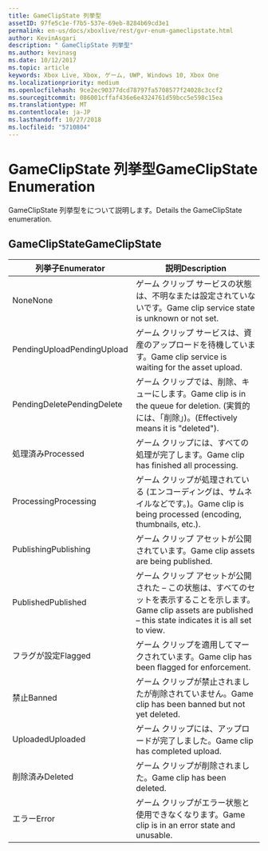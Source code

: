 ```yaml
---
title: GameClipState 列挙型
assetID: 97fe5c1e-f7b5-537e-69eb-8284b69cd3e1
permalink: en-us/docs/xboxlive/rest/gvr-enum-gameclipstate.html
author: KevinAsgari
description: " GameClipState 列挙型"
ms.author: kevinasg
ms.date: 10/12/2017
ms.topic: article
keywords: Xbox Live, Xbox, ゲーム, UWP, Windows 10, Xbox One
ms.localizationpriority: medium
ms.openlocfilehash: 9ce2ec90377dcd78797fa5708577f24028c3ccf2
ms.sourcegitcommit: 086001cffaf436e6e4324761d59bcc5e598c15ea
ms.translationtype: MT
ms.contentlocale: ja-JP
ms.lasthandoff: 10/27/2018
ms.locfileid: "5710804"
---
```

# <a name="gameclipstate-enumeration"></a><span data-ttu-id="a686e-104">GameClipState 列挙型</span><span class="sxs-lookup"><span data-stu-id="a686e-104">GameClipState Enumeration</span></span>
<span data-ttu-id="a686e-105">GameClipState 列挙型をについて説明します。</span><span class="sxs-lookup"><span data-stu-id="a686e-105">Details the GameClipState enumeration.</span></span> 
<a id="ID4ET"></a>

 
## <a name="gameclipstate"></a><span data-ttu-id="a686e-106">GameClipState</span><span class="sxs-lookup"><span data-stu-id="a686e-106">GameClipState</span></span>
 
| <b><span data-ttu-id="a686e-107">列挙子</span><span class="sxs-lookup"><span data-stu-id="a686e-107">Enumerator</span></span></b>| <b><span data-ttu-id="a686e-108">説明</span><span class="sxs-lookup"><span data-stu-id="a686e-108">Description</span></span></b>| 
| --- | --- | 
| <span data-ttu-id="a686e-109">None</span><span class="sxs-lookup"><span data-stu-id="a686e-109">None</span></span> | <span data-ttu-id="a686e-110">ゲーム クリップ サービスの状態は、不明なまたは設定されていないです。</span><span class="sxs-lookup"><span data-stu-id="a686e-110">Game clip service state is unknown or not set.</span></span>| 
| <span data-ttu-id="a686e-111">PendingUpload</span><span class="sxs-lookup"><span data-stu-id="a686e-111">PendingUpload</span></span> | <span data-ttu-id="a686e-112">ゲーム クリップ サービスは、資産のアップロードを待機しています。</span><span class="sxs-lookup"><span data-stu-id="a686e-112">Game clip service is waiting for the asset upload.</span></span>| 
| <span data-ttu-id="a686e-113">PendingDelete</span><span class="sxs-lookup"><span data-stu-id="a686e-113">PendingDelete</span></span> | <span data-ttu-id="a686e-114">ゲーム クリップでは、削除、キューにします。</span><span class="sxs-lookup"><span data-stu-id="a686e-114">Game clip is in the queue for deletion.</span></span> <span data-ttu-id="a686e-115">(実質的には、「削除」)。</span><span class="sxs-lookup"><span data-stu-id="a686e-115">(Effectively means it is "deleted").</span></span>| 
| <span data-ttu-id="a686e-116">処理済み</span><span class="sxs-lookup"><span data-stu-id="a686e-116">Processed</span></span> | <span data-ttu-id="a686e-117">ゲーム クリップには、すべての処理が完了します。</span><span class="sxs-lookup"><span data-stu-id="a686e-117">Game clip has finished all processing.</span></span>| 
| <span data-ttu-id="a686e-118">Processing</span><span class="sxs-lookup"><span data-stu-id="a686e-118">Processing</span></span>| <span data-ttu-id="a686e-119">ゲーム クリップが処理されている (エンコーディングは、サムネイルなどです。)。</span><span class="sxs-lookup"><span data-stu-id="a686e-119">Game clip is being processed (encoding, thumbnails, etc.).</span></span>| 
| <span data-ttu-id="a686e-120">Publishing</span><span class="sxs-lookup"><span data-stu-id="a686e-120">Publishing</span></span>| <span data-ttu-id="a686e-121">ゲーム クリップ アセットが公開されています。</span><span class="sxs-lookup"><span data-stu-id="a686e-121">Game clip assets are being published.</span></span>| 
| <span data-ttu-id="a686e-122">Published</span><span class="sxs-lookup"><span data-stu-id="a686e-122">Published</span></span>| <span data-ttu-id="a686e-123">ゲーム クリップ アセットが公開された – この状態は、すべてのセットを表示することを示します。</span><span class="sxs-lookup"><span data-stu-id="a686e-123">Game clip assets are published – this state indicates it is all set to view.</span></span>| 
| <span data-ttu-id="a686e-124">フラグが設定</span><span class="sxs-lookup"><span data-stu-id="a686e-124">Flagged</span></span>| <span data-ttu-id="a686e-125">ゲーム クリップを適用してマークされています。</span><span class="sxs-lookup"><span data-stu-id="a686e-125">Game clip has been flagged for enforcement.</span></span>| 
| <span data-ttu-id="a686e-126">禁止</span><span class="sxs-lookup"><span data-stu-id="a686e-126">Banned</span></span>| <span data-ttu-id="a686e-127">ゲーム クリップが禁止されましたが削除されていません。</span><span class="sxs-lookup"><span data-stu-id="a686e-127">Game clip has been banned but not yet deleted.</span></span>| 
| <span data-ttu-id="a686e-128">Uploaded</span><span class="sxs-lookup"><span data-stu-id="a686e-128">Uploaded</span></span>| <span data-ttu-id="a686e-129">ゲーム クリップには、アップロードが完了しました。</span><span class="sxs-lookup"><span data-stu-id="a686e-129">Game clip has completed upload.</span></span>| 
| <span data-ttu-id="a686e-130">削除済み</span><span class="sxs-lookup"><span data-stu-id="a686e-130">Deleted</span></span>| <span data-ttu-id="a686e-131">ゲーム クリップが削除されました。</span><span class="sxs-lookup"><span data-stu-id="a686e-131">Game clip has been deleted.</span></span>| 
| <span data-ttu-id="a686e-132">エラー</span><span class="sxs-lookup"><span data-stu-id="a686e-132">Error</span></span>| <span data-ttu-id="a686e-133">ゲーム クリップがエラー状態と使用できなくなります。</span><span class="sxs-lookup"><span data-stu-id="a686e-133">Game clip is in an error state and unusable.</span></span>| 
  